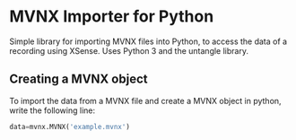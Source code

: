 # MVNX Importer for Python
Simple library for importing MVNX files into Python, to access the data of a recording using XSense. Uses Python 3 and the untangle library.

## Creating a MVNX object
To import the data from a MVNX file and create a MVNX object in python, write the following line:

``` python
data=mvnx.MVNX('example.mvnx')
```
